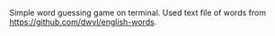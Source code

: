 Simple word guessing game on terminal. 
Used text file of words from https://github.com/dwyl/english-words.
